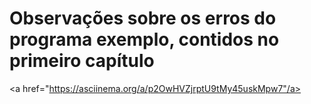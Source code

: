 # Observações sobre os erros do programa exemplo, contidos no primeiro capítulo
<a href="https://asciinema.org/a/p2OwHVZjrptU9tMy45uskMpw7"/a>

